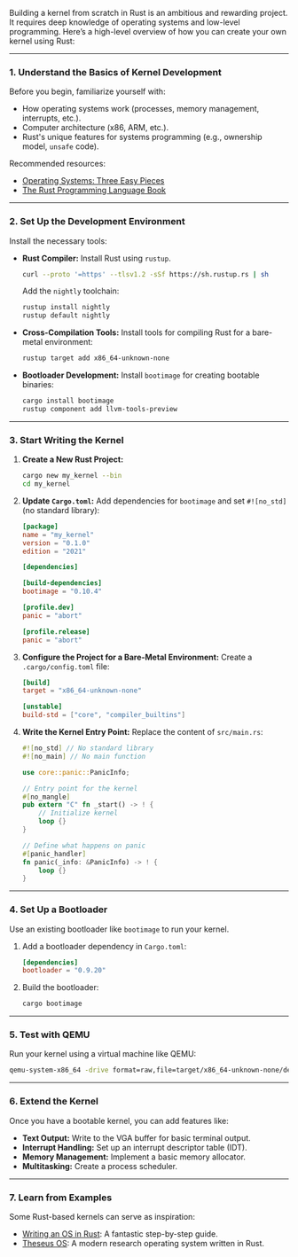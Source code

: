 Building a kernel from scratch in Rust is an ambitious and rewarding project. It requires deep knowledge of operating systems and low-level programming. Here’s a high-level overview of how you can create your own kernel using Rust:

---

### 1. **Understand the Basics of Kernel Development**
Before you begin, familiarize yourself with:
- How operating systems work (processes, memory management, interrupts, etc.).
- Computer architecture (x86, ARM, etc.).
- Rust's unique features for systems programming (e.g., ownership model, `unsafe` code).

Recommended resources:
- [Operating Systems: Three Easy Pieces](http://pages.cs.wisc.edu/~remzi/OSTEP/)
- [The Rust Programming Language Book](https://doc.rust-lang.org/book/)

---

### 2. **Set Up the Development Environment**
Install the necessary tools:
- **Rust Compiler:** Install Rust using `rustup`.
  ```bash
  curl --proto '=https' --tlsv1.2 -sSf https://sh.rustup.rs | sh
  ```
  Add the `nightly` toolchain:
  ```bash
  rustup install nightly
  rustup default nightly
  ```

- **Cross-Compilation Tools:** Install tools for compiling Rust for a bare-metal environment:
  ```bash
  rustup target add x86_64-unknown-none
  ```

- **Bootloader Development:** Install `bootimage` for creating bootable binaries:
  ```bash
  cargo install bootimage
  rustup component add llvm-tools-preview
  ```

---

### 3. **Start Writing the Kernel**
1. **Create a New Rust Project:**
   ```bash
   cargo new my_kernel --bin
   cd my_kernel
   ```

2. **Update `Cargo.toml`:**
   Add dependencies for `bootimage` and set `#![no_std]` (no standard library):
   ```toml
   [package]
   name = "my_kernel"
   version = "0.1.0"
   edition = "2021"

   [dependencies]

   [build-dependencies]
   bootimage = "0.10.4"

   [profile.dev]
   panic = "abort"

   [profile.release]
   panic = "abort"
   ```

3. **Configure the Project for a Bare-Metal Environment:**
   Create a `.cargo/config.toml` file:
   ```toml
   [build]
   target = "x86_64-unknown-none"

   [unstable]
   build-std = ["core", "compiler_builtins"]
   ```

4. **Write the Kernel Entry Point:**
   Replace the content of `src/main.rs`:
   ```rust
   #![no_std] // No standard library
   #![no_main] // No main function

   use core::panic::PanicInfo;

   // Entry point for the kernel
   #[no_mangle]
   pub extern "C" fn _start() -> ! {
       // Initialize kernel
       loop {}
   }

   // Define what happens on panic
   #[panic_handler]
   fn panic(_info: &PanicInfo) -> ! {
       loop {}
   }
   ```

---

### 4. **Set Up a Bootloader**
Use an existing bootloader like `bootimage` to run your kernel.

1. Add a bootloader dependency in `Cargo.toml`:
   ```toml
   [dependencies]
   bootloader = "0.9.20"
   ```

2. Build the bootloader:
   ```bash
   cargo bootimage
   ```

---

### 5. **Test with QEMU**
Run your kernel using a virtual machine like QEMU:
```bash
qemu-system-x86_64 -drive format=raw,file=target/x86_64-unknown-none/debug/bootimage-my_kernel.bin
```

---

### 6. **Extend the Kernel**
Once you have a bootable kernel, you can add features like:
- **Text Output:** Write to the VGA buffer for basic terminal output.
- **Interrupt Handling:** Set up an interrupt descriptor table (IDT).
- **Memory Management:** Implement a basic memory allocator.
- **Multitasking:** Create a process scheduler.

---

### 7. **Learn from Examples**
Some Rust-based kernels can serve as inspiration:
- [Writing an OS in Rust](https://os.phil-opp.com/): A fantastic step-by-step guide.
- [Theseus OS](https://www.theseus-os.com/): A modern research operating system written in Rust.
